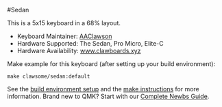 #Sedan

This is a 5x15 keyboard in a 68% layout.

* Keyboard Maintainer: [AAClawson](http://github.com/AlisGraveNil)
* Hardware Supported: The Sedan, Pro Micro, Elite-C
* Hardware Availability: www.clawboards.xyz

Make example for this keyboard (after setting up your build environment):

	make clawsome/sedan:default

See the [build environment setup](https://docs.qmk.fm/#/getting_started_build_tools) and the [make instructions](https://docs.qmk.fm/#/getting_started_make_guide) for more information. Brand new to QMK? Start with our [Complete Newbs Guide](https://docs.qmk.fm/#/newbs).
